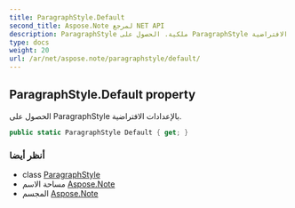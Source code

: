 ```yaml
---
title: ParagraphStyle.Default
second_title: Aspose.Note لمرجع NET API
description: ParagraphStyle ملكية. الحصول على ParagraphStyle بالإعدادات الافتراضية.
type: docs
weight: 20
url: /ar/net/aspose.note/paragraphstyle/default/
---
```

## ParagraphStyle.Default property

الحصول على ParagraphStyle بالإعدادات الافتراضية.

```csharp
public static ParagraphStyle Default { get; }
```

### أنظر أيضا

* class [ParagraphStyle](../)
* مساحة الاسم [Aspose.Note](../../paragraphstyle/)
* المجسم [Aspose.Note](../../../)



